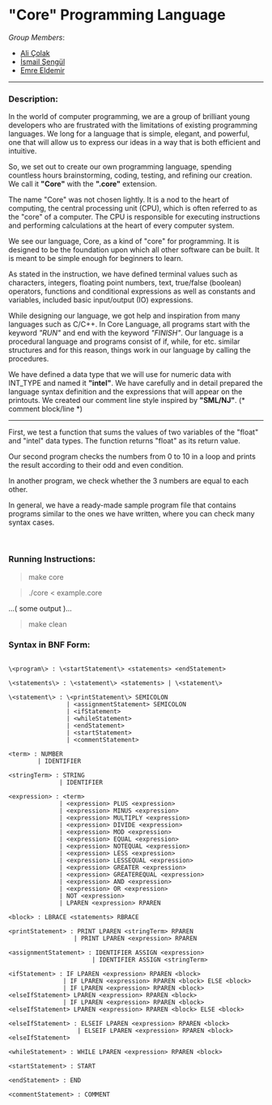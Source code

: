 # "Core" Programming Language

*Group Members*:
- [Ali Çolak](https://github.com/alicolak64)
- [İsmail Şengül](https://github.com/ismailsengul)
- [Emre Eldemir](https://github.com/emreeldemir)

---

### Description:

In the world of computer programming, we are a group of brilliant young developers who are frustrated with the limitations of existing programming languages. We long for a language that is simple, elegant, and powerful, one that will allow us to express our ideas in a way that is both efficient and intuitive.

So, we set out to create our own programming language, spending countless hours brainstorming, coding, testing, and refining our creation. We call it **"Core"** with the **".core"** extension.

The name "Core" was not chosen lightly. It is a nod to the heart of computing, the central processing unit (CPU), which is often referred to as the "core" of a computer. The CPU is responsible for executing instructions and performing calculations at the heart of every computer system.

We see our language, Core, as a kind of "core" for programming. It is designed to be the foundation upon which all other software can be built. It is meant to be simple enough for beginners to learn.

As stated in the instruction, we have defined terminal values ​​such as characters, integers, floating point numbers, text, true/false (boolean) operators,  functions and conditional expressions as well as constants and variables, included basic input/output (IO) expressions.

While designing our language, we got help and inspiration from many languages such as C/C++. In Core Language, all programs start with the keyword *"RUN"* and end with the keyword *"FINISH"*. Our language is a procedural language and programs consist of if, while, for etc. similar structures and for this reason, things work in our language by calling the procedures.


We have defined a data type that we will use for numeric data with INT_TYPE and named it **"intel"**. We have carefully and in detail prepared the language syntax definition and the expressions that will appear on the printouts. We created our comment line style inspired by **"SML/NJ"**. (* comment block/line *)

---

First, we test a function that sums the values of two variables of the "float" and "intel" data types. The function returns "float" as its return value.

Our second program checks the numbers from 0 to 10 in a loop and prints the result according to their odd and even condition.

In another program, we check whether the 3 numbers are equal to each other.

In general, we have a ready-made sample program file that contains programs similar to the ones we have written, where you can check many syntax cases.

<br>


### Running Instructions:

> make core

> ./core < example.core

...( some output )...

> make clean

### Syntax in BNF Form:

```

\<program\> : \<startStatement\> <statements> <endStatement>

\<statements\> : \<statement\> <statements> | \<statement\>

\<statement\> : \<printStatement\> SEMICOLON 
                | <assignmentStatement> SEMICOLON
                | <ifStatement> 
                | <whileStatement> 
                | <endStatement> 
                | <startStatement> 
                | <commentStatement>

<term> : NUMBER
        | IDENTIFIER

<stringTerm> : STRING
              | IDENTIFIER

<expression> : <term>
              | <expression> PLUS <expression>
              | <expression> MINUS <expression>
              | <expression> MULTIPLY <expression>              
              | <expression> DIVIDE <expression>
              | <expression> MOD <expression>
              | <expression> EQUAL <expression>
              | <expression> NOTEQUAL <expression>
              | <expression> LESS <expression>
              | <expression> LESSEQUAL <expression>
              | <expression> GREATER <expression>
              | <expression> GREATEREQUAL <expression>
              | <expression> AND <expression>
              | <expression> OR <expression>
              | NOT <expression>
              | LPAREN <expression> RPAREN

<block> : LBRACE <statements> RBRACE

<printStatement> : PRINT LPAREN <stringTerm> RPAREN
                  | PRINT LPAREN <expression> RPAREN

<assignmentStatement> : IDENTIFIER ASSIGN <expression>
                       | IDENTIFIER ASSIGN <stringTerm>

<ifStatement> : IF LPAREN <expression> RPAREN <block>
               | IF LPAREN <expression> RPAREN <block> ELSE <block>
               | IF LPAREN <expression> RPAREN <block> <elseIfStatement> LPAREN <expression> RPAREN <block>
               | IF LPAREN <expression> RPAREN <block> <elseIfStatement> LPAREN <expression> RPAREN <block> ELSE <block>

<elseIfStatement> : ELSEIF LPAREN <expression> RPAREN <block>
                   | ELSEIF LPAREN <expression> RPAREN <block> <elseIfStatement>

<whileStatement> : WHILE LPAREN <expression> RPAREN <block>

<startStatement> : START

<endStatement> : END

<commentStatement> : COMMENT
           
